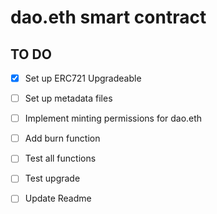 # dao.eth smart contract

## TO DO
- [x] Set up ERC721 Upgradeable
- [ ] Set up metadata files
- [ ] Implement minting permissions for dao.eth
- [ ] Add burn function
- [ ] Test all functions
- [ ] Test upgrade
- [ ] Update Readme


